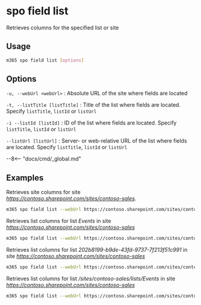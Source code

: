 # spo field list

Retrieves columns for the specified list or site

## Usage

```sh
m365 spo field list [options]
```

## Options

`-u, --webUrl <webUrl>`
: Absolute URL of the site where fields are located

`-t, --listTitle [listTitle]`
: Title of the list where fields are located. Specify `listTitle`, `listId` or `listUrl`

`-i --listId [listId]`
: ID of the list where fields are located. Specify `listTitle`, `listId` or `listUrl`

`--listUrl [listUrl]`
: Server- or web-relative URL of the list where fields are located. Specify `listTitle`, `listId` or `listUrl`

--8<-- "docs/cmd/_global.md"

## Examples

Retrieves site columns for site _https://contoso.sharepoint.com/sites/contoso-sales_.

```sh
m365 spo field list --webUrl https://contoso.sharepoint.com/sites/contoso-sales
```

Retrieves list columns for list _Events_ in site _https://contoso.sharepoint.com/sites/contoso-sales_

```sh
m365 spo field list --webUrl https://contoso.sharepoint.com/sites/contoso-sales --listTitle Events
```

Retrieves list columns for list _202b8199-b9de-43fd-9737-7f213f51c991_ in site _https://contoso.sharepoint.com/sites/contoso-sales_

```sh
m365 spo field list --webUrl https://contoso.sharepoint.com/sites/contoso-sales --listId '202b8199-b9de-43fd-9737-7f213f51c991'
```

Retrieves list columns for list _/sites/contoso-sales/lists/Events_ in site _https://contoso.sharepoint.com/sites/contoso-sales_

```sh
m365 spo field list --webUrl https://contoso.sharepoint.com/sites/contoso-sales --listUrl '/sites/contoso-sales/lists/Events'
```
